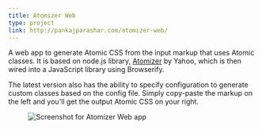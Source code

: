 ```yaml
---
title: Atomizer Web
type: project
link: http://pankajparashar.com/atomizer-web/
---
```


A web app to generate Atomic CSS from the input markup that uses Atomic classes.
It is based on node.js library, [Atomizer](#) by Yahoo, which is then wired into
a JavaScript library using Browserify.

The latest version also has the ability to specify configuration to generate
custom classes based on the config file. Simply copy-paste the markup on the
left and you'll get the output Atomic CSS on your right.

<figure>
    <img src="http://res.cloudinary.com/dw9fem4ki/image/upload/c_scale,w_800/v1445760299/atomizer_web.png" style="margin-bottom: -1.5em;" alt="Screenshot for Atomizer Web app">
</figure>
